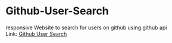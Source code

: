 # Github-User-Search
responsive Website to search for users on github using github api <br>
Link: <a href= "https://github-user-search-abdogamal90.vercel.app/">Github User Search</a>
